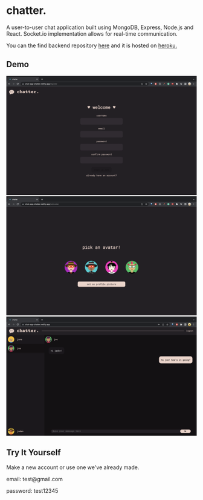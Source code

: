# chatter.

<p>A user-to-user chat application built using MongoDB, Express, Node.js and React. Socket.io implementation allows for real-time communication.</p>

<p>You can the find backend repository <a href="https://github.com/jasleen-k/chat-app-backend" title="backend">
here</a> and it is hosted on <a href="https://chat-app-chatter.herokuapp.com/" title="heroku">
heroku.</a></p>

## Demo

<img src="./public/register.png" width="700" title="register">
<img src="./public/chooseAvatar.png" width="700" title="avatar">
<img src="./public/chat.png" width="700" title="chat">

## Try It Yourself

<p>Make a new account or use one we've already made. </p>
<p>email: test@gmail.com</p>
<p>password: test12345 </p>
